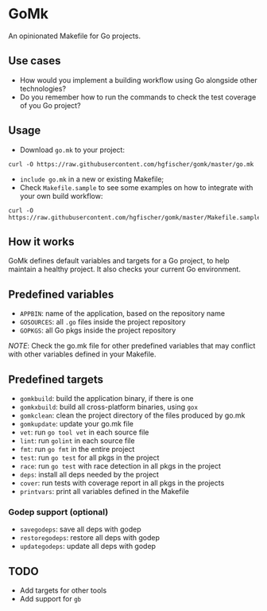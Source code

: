 # GoMk

An opinionated Makefile for Go projects.

## Use cases

* How would you implement a building workflow using Go alongside other technologies?
* Do you remember how to run the commands to check the test coverage of you Go project?

## Usage

* Download `go.mk` to your project:
```
curl -O https://raw.githubusercontent.com/hgfischer/gomk/master/go.mk
```
* `include go.mk` in a new or existing Makefile;
* Check `Makefile.sample` to see some examples on how to integrate with
  your own build workflow:
```
curl -O https://raw.githubusercontent.com/hgfischer/gomk/master/Makefile.sample
```

## How it works

GoMk defines default variables and targets for a Go project, to help
maintain a healthy project. It also checks your current Go environment.

## Predefined variables

* `APPBIN`: name of the application, based on the repository name
* `GOSOURCES`: all `.go` files inside the project repository
* `GOPKGS`: all Go pkgs inside the project repository

*NOTE*: Check the go.mk file for other predefined variables that may 
conflict with other variables defined in your Makefile.

## Predefined targets

* `gomkbuild`: build the application binary, if there is one
* `gomkxbuild`: build all cross-platform binaries, using `gox`
* `gomkclean`: clean the project directory of the files produced by go.mk
* `gomkupdate`: update your go.mk file
* `vet`: run `go tool vet` in each source file 
* `lint`: run `golint` in each source file 
* `fmt`: run `go fmt` in the entire project 
* `test`: run `go test` for all pkgs in the project
* `race`: run `go test` with race detection in all pkgs in the project 
* `deps`: install all deps needed by the project 
* `cover`: run tests with coverage report in all pkgs in the projects
* `printvars`: print all variables defined in the Makefile

### Godep support (optional)

* `savegodeps`: save all deps with godep 
* `restoregodeps`: restore all deps with godep 
* `updategodeps`: update all deps with godep

## TODO

* Add targets for other tools
* Add support for `gb`
